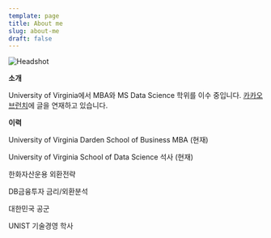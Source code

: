 ```yaml
---
template: page
title: About me
slug: about-me
draft: false
---
```

![Headshot](/media/dardenprofile.jpg "Headshot")



**소개**

University of Virginia에서 MBA와 MS Data Science 학위를 이수 중입니다. [카카오 브런치](https://brunch.co.kr/@jaychoi1619#articles)에 글을 연재하고 있습니다.



**이력**

University of Virginia Darden School of Business MBA (현재)

University of Virginia School of Data Science 석사 (현재)

한화자산운용 외환전략

DB금융투자 금리/외환분석

대한민국 공군

UNIST 기술경영 학사
